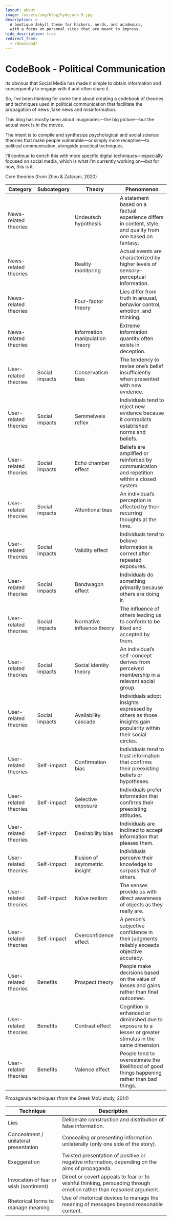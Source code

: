 ```yaml
---
layout: about
image: /assets/img/blog/hydejack-9.jpg
description: >
  A boutique Jekyll theme for hackers, nerds, and academics,
  with a focus on personal sites that are meant to impress.
hide_description: true
redirect_from:
  - /download/
---
```


# CodeBook - Political Communication

Its obvious that Social Media has made it simple to obtain information and consequently to engage with it and often share it.

So, I’ve been thinking for some time about creating a codebook of theories and techniques used in political communication that facilitate the propagation of news ,fake news and misinformation.

This blog has mostly been about imaginaries—the big picture—but the actual work is in the moves.

The intent is to compile and synthesize psychological and social science theories that make people vulnerable—or simply more receptive—to political communication, alongside practical techniques.

I’ll continue to enrich this with more specific digital techniques—especially focused on social media, which is what I’m currently working on—but for now, this is it.

Core theories (from Zhou & Zafarani, 2020)
<table> <thead> <tr> <th>Category</th> <th>Subcategory</th> <th>Theory</th> <th>Phenomenon</th> </tr> </thead> <tbody> <tr><td>News-related theories</td><td></td><td>Undeutsch hypothesis</td><td>A statement based on a factual experience differs in content, style, and quality from one based on fantasy.</td></tr> <tr><td>News-related theories</td><td></td><td>Reality monitoring</td><td>Actual events are characterized by higher levels of sensory–perceptual information.</td></tr> <tr><td>News-related theories</td><td></td><td>Four-factor theory</td><td>Lies differ from truth in arousal, behavior control, emotion, and thinking.</td></tr> <tr><td>News-related theories</td><td></td><td>Information manipulation theory</td><td>Extreme information quantity often exists in deception.</td></tr>
<tr><td>User-related theories</td><td>Social impacts</td><td>Conservatism bias</td><td>The tendency to revise one’s belief insufficiently when presented with new evidence.</td></tr>
<tr><td>User-related theories</td><td>Social impacts</td><td>Semmelweis reflex</td><td>Individuals tend to reject new evidence because it contradicts established norms and beliefs.</td></tr>
<tr><td>User-related theories</td><td>Social impacts</td><td>Echo chamber effect</td><td>Beliefs are amplified or reinforced by communication and repetition within a closed system.</td></tr>
<tr><td>User-related theories</td><td>Social impacts</td><td>Attentional bias</td><td>An individual’s perception is affected by their recurring thoughts at the time.</td></tr>
<tr><td>User-related theories</td><td>Social impacts</td><td>Validity effect</td><td>Individuals tend to believe information is correct after repeated exposures.</td></tr>
<tr><td>User-related theories</td><td>Social impacts</td><td>Bandwagon effect</td><td>Individuals do something primarily because others are doing it.</td></tr>
<tr><td>User-related theories</td><td>Social impacts</td><td>Normative influence theory</td><td>The influence of others leading us to conform to be liked and accepted by them.</td></tr>
<tr><td>User-related theories</td><td>Social impacts</td><td>Social identity theory</td><td>An individual’s self-concept derives from perceived membership in a relevant social group.</td></tr>
<tr><td>User-related theories</td><td>Social impacts</td><td>Availability cascade</td><td>Individuals adopt insights expressed by others as those insights gain popularity within their social circles.</td></tr>

<tr><td>User-related theories</td><td>Self-impact</td><td>Confirmation bias</td><td>Individuals tend to trust information that confirms their preexisting beliefs or hypotheses.</td></tr>
<tr><td>User-related theories</td><td>Self-impact</td><td>Selective exposure</td><td>Individuals prefer information that confirms their preexisting attitudes.</td></tr>
<tr><td>User-related theories</td><td>Self-impact</td><td>Desirability bias</td><td>Individuals are inclined to accept information that pleases them.</td></tr>
<tr><td>User-related theories</td><td>Self-impact</td><td>Illusion of asymmetric insight</td><td>Individuals perceive their knowledge to surpass that of others.</td></tr>
<tr><td>User-related theories</td><td>Self-impact</td><td>Naïve realism</td><td>The senses provide us with direct awareness of objects as they really are.</td></tr>
<tr><td>User-related theories</td><td>Self-impact</td><td>Overconfidence effect</td><td>A person’s subjective confidence in their judgments reliably exceeds objective accuracy.</td></tr>

<tr><td>User-related theories</td><td>Benefits</td><td>Prospect theory</td><td>People make decisions based on the value of losses and gains rather than final outcomes.</td></tr>
<tr><td>User-related theories</td><td>Benefits</td><td>Contrast effect</td><td>Cognition is enhanced or diminished due to exposure to a lesser or greater stimulus in the same dimension.</td></tr>
<tr><td>User-related theories</td><td>Benefits</td><td>Valence effect</td><td>People tend to overestimate the likelihood of good things happening rather than bad things.</td></tr>

</tbody> </table>
Propaganda techniques (from the Greek MoU study, 2014)
<table> <thead> <tr> <th>Technique</th> <th>Description</th> </tr> </thead> <tbody> <tr><td>Lies</td><td>Deliberate construction and distribution of false information.</td></tr> <tr><td>Concealment / unilateral presentation</td><td>Concealing or presenting information unilaterally (only one side of the story).</td></tr> <tr><td>Exaggeration</td><td>Twisted presentation of positive or negative information, depending on the aims of propaganda.</td></tr> <tr><td>Invocation of fear or wish (sentiment)</td><td>Direct or covert appeals to fear or to wishful thinking, persuading through emotion rather than reasoned argument.</td></tr> <tr><td>Rhetorical forms to manage meaning</td><td>Use of rhetorical devices to manage the meaning of messages beyond reasonable content.</td></tr> </tbody> </table>